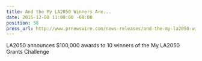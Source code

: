 ```yaml
---
title: And the My LA2050 Winners Are...
date: 2015-12-08 11:00:00 -08:00
position: 58
press_url: http://www.prnewswire.com/news-releases/and-the-my-la2050-winners-are-300189904.html?tc=eml_cleartime
---
```


LA2050 announces $100,000 awards to 10 winners of the My LA2050 Grants Challenge
